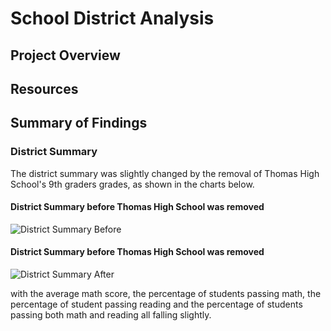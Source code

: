 # School District Analysis

## Project Overview

## Resources





## Summary of Findings


### District Summary
The district summary was slightly changed by the removal of Thomas High School's 9th graders grades, as shown in the charts below.

#### District Summary before Thomas High School was removed
![District Summary Before]()

#### District Summary before Thomas High School was removed
![District Summary After]()

with the average math score, the percentage of students passing math, the percentage of student passing reading and the percentage of students passing both math and reading all falling slightly.

